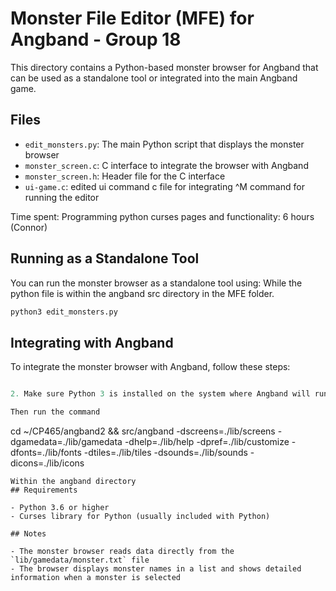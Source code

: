 # Monster File Editor (MFE) for Angband - Group 18

This directory contains a Python-based monster browser for Angband that can be used as a standalone tool or integrated into the main Angband game.

## Files

- `edit_monsters.py`: The main Python script that displays the monster browser
- `monster_screen.c`: C interface to integrate the browser with Angband
- `monster_screen.h`: Header file for the C interface
- `ui-game.c`: edited ui command c file for integrating ^M command for running the editor

Time spent:
Programming python curses pages and functionality: 6 hours (Connor)


## Running as a Standalone Tool

You can run the monster browser as a standalone tool using:
While the python file is within the angband src directory in the MFE folder.

```bash
python3 edit_monsters.py
```

## Integrating with Angband

To integrate the monster browser with Angband, follow these steps:


```c

2. Make sure Python 3 is installed on the system where Angband will run

Then run the command 
```
cd ~/CP465/angband2 && src/angband -dscreens=./lib/screens -dgamedata=./lib/gamedata -dhelp=./lib/help -dpref=./lib/customize -dfonts=./lib/fonts -dtiles=./lib/tiles -dsounds=./lib/sounds -dicons=./lib/icons
```
Within the angband directory
## Requirements

- Python 3.6 or higher
- Curses library for Python (usually included with Python)

## Notes

- The monster browser reads data directly from the `lib/gamedata/monster.txt` file
- The browser displays monster names in a list and shows detailed information when a monster is selected 